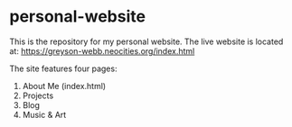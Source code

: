 # personal-website
This is the repository for my personal website. The live website is located at:
https://greyson-webb.neocities.org/index.html

The site features four pages:
1. About Me (index.html)
2. Projects
3. Blog
4. Music & Art
